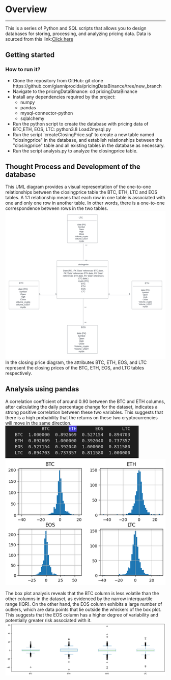 <!DOCTYPE html>
<html lang="en">
<head>
    <meta charset="UTF-8">
</head>
<body>
    <h1>Overview</h1>
    <hr>
     <p> This is a series of Python and SQL scripts that allows you to design databases for storing, processing, and analyzing pricing data. Data is sourced from this link:<a href="https://www.cryptodatadownload.com/data/binance/">Click here</a></p>
    <h2>Getting started</h2>

   <h3>How to run it?</h3>
   <ul>
     <li>Clone the repository from GitHub: git clone https://github.com/gianniprocida/pricingDataBinance/tree/new_branch</li>
     <li>Navigate to the pricingDataBinance: cd pricingDataBinance</li>
     <li>Install any dependencies required by the project:
      <ul>
          <li>numpy</li>
          <li>pandas</li>
          <li>mysql-connector-python</li>
          <li>sqlalchemy</li> 
      </ul>
     </li>
     <li>Run the python script to create the database with pricing data of BTC,ETH, EOS, LTC: python3.8 Load2mysql.py</li>
     <li>Run the script 'createClosingPrice.sql' to create a new table named "closingprice" in the database, and establish relationships between the "closingprice" table
         and all existing tables in the database as necessary.</li>
    <li>Run the script analysis.py to analyze the closingprice table.</li>
   </ul>     

</body>

<h2>Thought Process and Development of the database</h2>
This UML diagram provides a visual representation of the one-to-one relationships between the closingprice table the BTC, ETH, LTC and EOS tables.
A 1:1 relationship means that each row in one table is associated with one and only one row in another table. 
In other words, there is a one-to-one correspondence between rows in the two tables. <img src="diagram.png" alt="Description of the image">
In the closing price diagram, the attributes BTC, ETH, EOS, and LTC represent the closing prices of the BTC, ETH, EOS, and LTC tables respectively.

<h2>Analysis using pandas</h2>
A correlation coefficient of around 0.90 between the BTC and ETH columns, after calculating the daily percentage change for the dataset, indicates a strong positive correlation between these two variables. This suggests that there is a high probability that the returns on these two cryptocurrencies will move in the same direction. <img src="correl.png" alt="Description of the image"> <img src="histogram.png" alt="Description of the image">

The box plot analysis reveals that the BTC column is less volatile than the other columns in the dataset, as evidenced by the narrow interquartile range (IQR). On the other hand, the EOS column exhibits a large number of outliers, which are data points that lie outside the whiskers of the box plot. This suggests that the EOS column has a higher degree of variability and potentially greater risk associated with it. <img src="boxplot.png" alt="Description of the image">